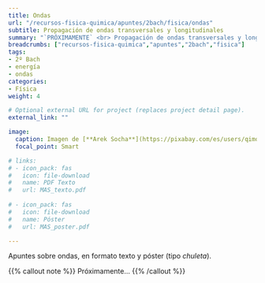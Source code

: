 ```yaml
---
title: Ondas
url: "/recursos-fisica-quimica/apuntes/2bach/fisica/ondas"
subtitle: Propagación de ondas transversales y longitudinales
summary: "`PRÓXIMAMENTE` <br> Propagación de ondas transversales y longitudinales. Ecuación de las ondas armónicas. Energía e intensidad. Sonido y luz."
breadcrumbs: ["recursos-fisica-quimica","apuntes","2bach","fisica"]
tags:
- 2º Bach
- energía
- ondas
categories:
- Física
weight: 4

# Optional external URL for project (replaces project detail page).
external_link: ""

image:
  caption: Imagen de [**Arek Socha**](https://pixabay.com/es/users/qimono-1962238/) en [Pixabay](https://pixabay.com/es/)
  focal_point: Smart

# links:
# - icon_pack: fas
#   icon: file-download
#   name: PDF Texto
#   url: MAS_texto.pdf
  
# - icon_pack: fas
#   icon: file-download
#   name: Póster
#   url: MAS_poster.pdf

---
```


<!-- <iframe src="https://phet.colorado.edu/sims/html/waves-intro/latest/waves-intro_es.html" width="800" height="600" scrolling="no" allowfullscreen></iframe>

<iframe src="https://phet.colorado.edu/sims/html/wave-on-a-string/latest/wave-on-a-string_es.html" width="800" height="600" scrolling="no" allowfullscreen></iframe> -->

Apuntes sobre ondas, en formato texto y póster (tipo _chuleta_).

{{% callout note %}}
Próximamente...
{{% /callout %}}